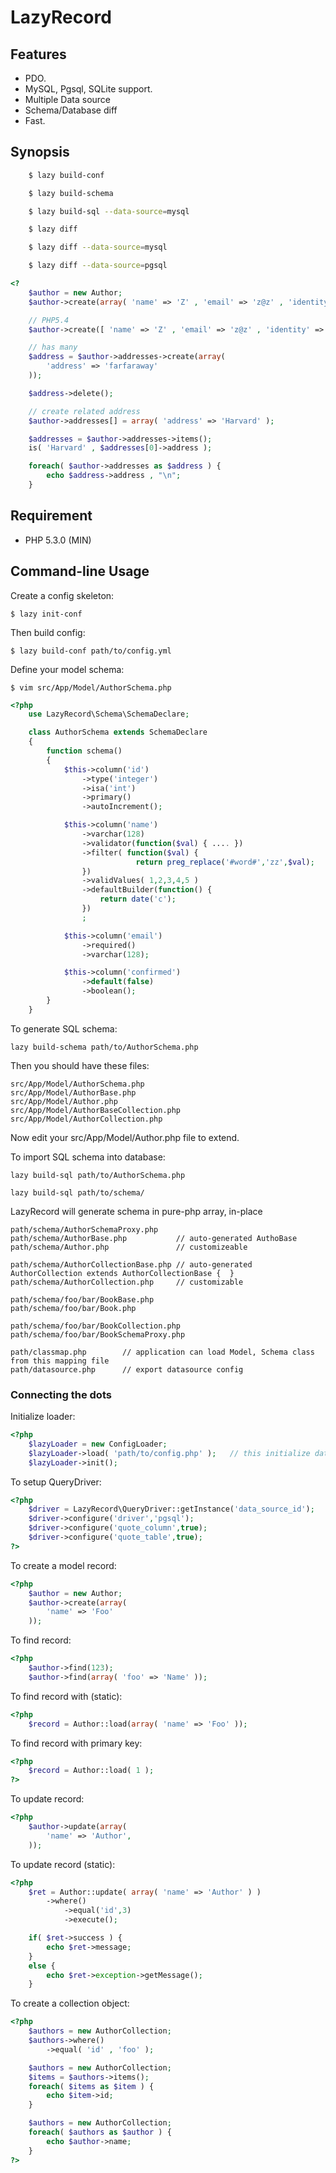 LazyRecord
==========

Features
--------

* PDO.
* MySQL, Pgsql, SQLite support.
* Multiple Data source
* Schema/Database diff
* Fast.

Synopsis
--------

```sh
    $ lazy build-conf

    $ lazy build-schema

    $ lazy build-sql --data-source=mysql

    $ lazy diff

    $ lazy diff --data-source=mysql

    $ lazy diff --data-source=pgsql
```


```php
<?
    $author = new Author;
    $author->create(array( 'name' => 'Z' , 'email' => 'z@z' , 'identity' => 'z' ));

    // PHP5.4
    $author->create([ 'name' => 'Z' , 'email' => 'z@z' , 'identity' => 'z' ]);

    // has many
    $address = $author->addresses->create(array( 
        'address' => 'farfaraway'
    ));

    $address->delete();

    // create related address
    $author->addresses[] = array( 'address' => 'Harvard' );

    $addresses = $author->addresses->items();
    is( 'Harvard' , $addresses[0]->address );

    foreach( $author->addresses as $address ) {
        echo $address->address , "\n";
    }
```


Requirement
-----------
- PHP 5.3.0 (MIN) 




Command-line Usage
------------------
Create a config skeleton:

    $ lazy init-conf

Then build config:

    $ lazy build-conf path/to/config.yml

Define your model schema:

    $ vim src/App/Model/AuthorSchema.php

```php
<?php
    use LazyRecord\Schema\SchemaDeclare;

    class AuthorSchema extends SchemaDeclare
    {
        function schema()
        {
            $this->column('id')
                ->type('integer')
                ->isa('int')
                ->primary()
                ->autoIncrement();

            $this->column('name')
                ->varchar(128)
                ->validator(function($val) { .... })
                ->filter( function($val) {  
                            return preg_replace('#word#','zz',$val);  
                })
                ->validValues( 1,2,3,4,5 )
                ->defaultBuilder(function() { 
                    return date('c');
                })
                ;

            $this->column('email')
                ->required()
                ->varchar(128);

            $this->column('confirmed')
                ->default(false)
                ->boolean();
        }
    }
```

To generate SQL schema:

    lazy build-schema path/to/AuthorSchema.php

Then you should have these files:

    src/App/Model/AuthorSchema.php
    src/App/Model/AuthorBase.php
    src/App/Model/Author.php
    src/App/Model/AuthorBaseCollection.php
    src/App/Model/AuthorCollection.php

Now edit your src/App/Model/Author.php file to extend.


To import SQL schema into database:

    lazy build-sql path/to/AuthorSchema.php

    lazy build-sql path/to/schema/

LazyRecord will generate schema in pure-php array, in-place

    path/schema/AuthorSchemaProxy.php
    path/schema/AuthorBase.php           // auto-generated AuthoBase 
    path/schema/Author.php               // customizeable

    path/schema/AuthorCollectionBase.php // auto-generated AuthorCollection extends AuthorCollectionBase {  }
    path/schema/AuthorCollection.php     // customizable

    path/schema/foo/bar/BookBase.php
    path/schema/foo/bar/Book.php

    path/schema/foo/bar/BookCollection.php
    path/schema/foo/bar/BookSchemaProxy.php

    path/classmap.php        // application can load Model, Schema class from this mapping file
    path/datasource.php      // export datasource config

### Connecting the dots

Initialize loader:


```php
<?php
    $lazyLoader = new ConfigLoader;
    $lazyLoader->load( 'path/to/config.php' );   // this initialize data source into connection manager.
    $lazyLoader->init();
```

To setup QueryDriver:
 
```php
<?php
    $driver = LazyRecord\QueryDriver::getInstance('data_source_id');
    $driver->configure('driver','pgsql');
    $driver->configure('quote_column',true);
    $driver->configure('quote_table',true);
?>
```

To create a model record:

```php
<?php
    $author = new Author;
    $author->create(array(
        'name' => 'Foo'
    ));
```

To find record:
    
```php
<?php
    $author->find(123);
    $author->find(array( 'foo' => 'Name' ));
```

To find record with (static):

```php
<?php
    $record = Author::load(array( 'name' => 'Foo' ));
```

To find record with primary key:

```php
<?php
    $record = Author::load( 1 );
?>
```

To update record:

```php
<?php
    $author->update(array(  
        'name' => 'Author',
    ));
```

To update record (static):

```php
<?php
    $ret = Author::update( array( 'name' => 'Author' ) )
        ->where()
            ->equal('id',3)
            ->execute();

    if( $ret->success ) {
        echo $ret->message;
    }
    else {
        echo $ret->exception->getMessage();
    }
```

To create a collection object:

```php
<?php
    $authors = new AuthorCollection;
    $authors->where()
        ->equal( 'id' , 'foo' );

    $authors = new AuthorCollection;
    $items = $authors->items();
    foreach( $items as $item ) {
        echo $item->id;
    }

    $authors = new AuthorCollection;
    foreach( $authors as $author ) {
        echo $author->name;
    }
?>
```

